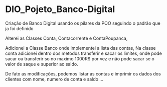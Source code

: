 # DIO_Pojeto_Banco-Digital
Criação de Banco Digital usando os pilares da POO seguindo  o padrão que ja foi definido

Alterei as Classes Conta, Contacorrente e ContaPoupanca,

Adicionei a Classe Banco onde implementei a lista das contas,
Na classe conta adicionei dentro dos metodos transferir e sacar os limites, onde pode sacar ou transferir so no maximo 1000R$ por vez e não pode sacar se o valor de saque e superior ao saldo.

De fato as modificações, podemos listar as contas e imprimir os dados dos clientes com nome, numero de conta e saldo ...

